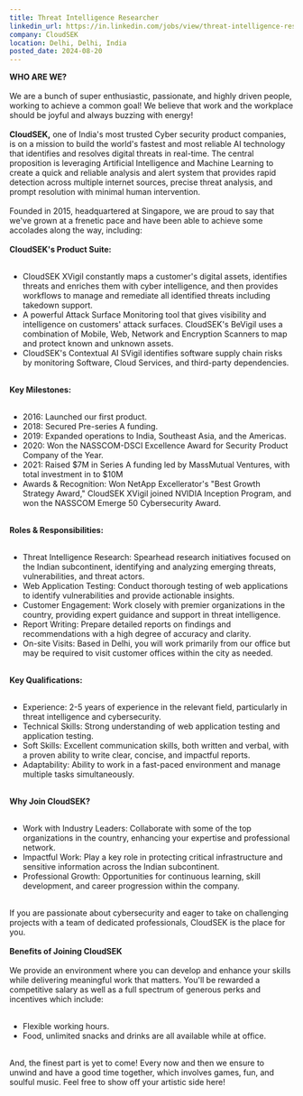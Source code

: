 ```yaml
---
title: Threat Intelligence Researcher
linkedin_url: https://in.linkedin.com/jobs/view/threat-intelligence-researcher-at-cloudsek-4004450667?position=13&pageNum=0&refId=uqvmcPXW4qvjxNBQS0nfgA%3D%3D&trackingId=%2BaB3bi4PnimAbg26f9CTrA%3D%3D
company: CloudSEK
location: Delhi, Delhi, India
posted_date: 2024-08-20
---
```


<div class="description__text description__text--rich">
<section class="show-more-less-html" data-max-lines="5">
<div class="show-more-less-html__markup show-more-less-html__markup--clamp-after-5 relative overflow-hidden">
<strong>WHO ARE WE?<br/><br/></strong>We are a bunch of super enthusiastic, passionate, and highly driven people, working to achieve a common goal! We believe that work and the workplace should be joyful and always buzzing with energy!<br/><br/><strong>CloudSEK</strong><strong>,</strong> one of India's most trusted Cyber security product companies, is on a mission to build the world's fastest and most reliable AI technology that identifies and resolves digital threats in real-time. The central proposition is leveraging Artificial Intelligence and Machine Learning to create a quick and reliable analysis and alert system that provides rapid detection across multiple internet sources, precise threat analysis, and prompt resolution with minimal human intervention.<br/><br/>Founded in 2015, headquartered at Singapore, we are proud to say that we've grown at a frenetic pace and have been able to achieve some accolades along the way, including:<br/><br/><strong>CloudSEK's Product Suite:<br/><br/></strong><ul><li>CloudSEK XVigil constantly maps a customer's digital assets, identifies threats and enriches them with cyber intelligence, and then provides workflows to manage and remediate all identified threats including takedown support.</li><li>A powerful Attack Surface Monitoring tool that gives visibility and intelligence on customers' attack surfaces. CloudSEK's BeVigil uses a combination of Mobile, Web, Network and Encryption Scanners to map and protect known and unknown assets.</li><li>CloudSEK's Contextual AI SVigil identifies software supply chain risks by monitoring Software, Cloud Services, and third-party dependencies.<br/><br/></li></ul><strong>Key Milestones:<br/><br/></strong><ul><li>2016: Launched our first product.</li><li>2018: Secured Pre-series A funding.</li><li>2019: Expanded operations to India, Southeast Asia, and the Americas.</li><li>2020: Won the NASSCOM-DSCI Excellence Award for Security Product Company of the Year.</li><li>2021: Raised $7M in Series A funding led by MassMutual Ventures, with total investment in to $10M</li><li>Awards &amp; Recognition: Won NetApp Excellerator's "Best Growth Strategy Award," CloudSEK XVigil joined NVIDIA Inception Program, and won the NASSCOM Emerge 50 Cybersecurity Award.<br/><br/></li></ul><strong>Roles &amp; Responsibilities:<br/><br/></strong><ul><li>Threat Intelligence Research: Spearhead research initiatives focused on the Indian subcontinent, identifying and analyzing emerging threats, vulnerabilities, and threat actors.</li><li>Web Application Testing: Conduct thorough testing of web applications to identify vulnerabilities and provide actionable insights.</li><li>Customer Engagement: Work closely with premier organizations in the country, providing expert guidance and support in threat intelligence.</li><li>Report Writing: Prepare detailed reports on findings and recommendations with a high degree of accuracy and clarity.</li><li>On-site Visits: Based in Delhi, you will work primarily from our office but may be required to visit customer offices within the city as needed.<br/><br/></li></ul><strong>Key Qualifications:<br/><br/></strong><ul><li>Experience: 2-5 years of experience in the relevant field, particularly in threat intelligence and cybersecurity.</li><li>Technical Skills: Strong understanding of web application testing and application testing.</li><li>Soft Skills: Excellent communication skills, both written and verbal, with a proven ability to write clear, concise, and impactful reports.</li><li>Adaptability: Ability to work in a fast-paced environment and manage multiple tasks simultaneously.<br/><br/></li></ul><strong>Why Join CloudSEK?<br/><br/></strong><ul><li>Work with Industry Leaders: Collaborate with some of the top organizations in the country, enhancing your expertise and professional network.</li><li>Impactful Work: Play a key role in protecting critical infrastructure and sensitive information across the Indian subcontinent.</li><li>Professional Growth: Opportunities for continuous learning, skill development, and career progression within the company.<br/><br/></li></ul>If you are passionate about cybersecurity and eager to take on challenging projects with a team of dedicated professionals, CloudSEK is the place for you.<br/><br/><strong>Benefits of Joining CloudSEK<br/><br/></strong>We provide an environment where you can develop and enhance your skills while delivering meaningful work that matters. You'll be rewarded a competitive salary as well as a full spectrum of generous perks and incentives which include:<br/><br/><ul><li>Flexible working hours.</li><li>Food, unlimited snacks and drinks are all available while at office.<br/><br/></li></ul>And, the finest part is yet to come! Every now and then we ensure to unwind and have a good time together, which involves games, fun, and soulful music. Feel free to show off your artistic side here!
        </div>


<!-- --> </section>
</div>